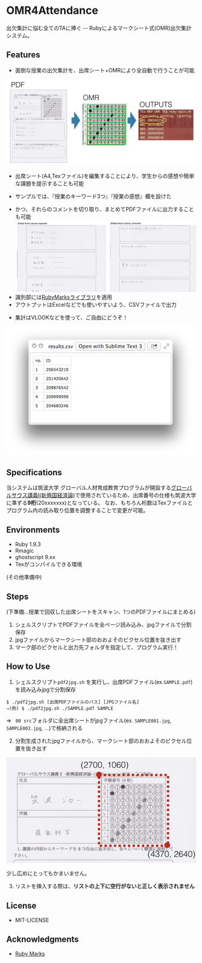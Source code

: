 # OMR4Attendance

出欠集計に悩む全てのTAに捧ぐ -- Rubyによるマークシート式(OMR)出欠集計システム。

## Features

- 面倒な授業の出欠集計を、出席シート+OMRにより全自動で行うことが可能

![](https://raw.githubusercontent.com/shartsu/OMR4Attendance/master/READMEimg/s1.png)

- 出席シート(A4,Texファイル)を編集することにより、学生からの感想や簡単な課題を提示することも可能
 * サンプルでは、『授業のキーワード3つ』『授業の感想』欄を設けた
- かつ、それらのコメントを切り取り、まとめてPDFファイルに出力することも可能
![](https://raw.githubusercontent.com/shartsu/OMR4Attendance/master/READMEimg/s2.png)
- 識別部には[RubyMarksライブラリ](https://github.com/andrerpbts/ruby_marks)を適用
- アウトプットはExcelなどでも使いやすいよう、CSVファイルで出力
 * 集計はVLOOKなどを使って、ご自由にどうぞ！

![](https://raw.githubusercontent.com/shartsu/OMR4Attendance/master/READMEimg/s3.png)

## Specifications

当システムは筑波大学 グローバル人材育成教育プログラムが開設する[グローバルサウス講義Ⅰ(新興国経済論)](http://shakai.tsukuba.ac.jp/news/2014/09/-ghrd.html)で使用されているため、出席番号の仕様も筑波大学に準ずる**9桁**(20xxxxxxx)となっている。
なお、もちろん桁数はTexファイルとプログラム内の読み取り位置を調整することで変更が可能。

## Environments

- Ruby 1.9.3
 - Rmagic
- ghostscript  9.xx
- Texがコンパイルできる環境

(その他準備中)

## Steps

(下準備…授業で回収した出席シートをスキャン、1つのPDFファイルにまとめる)

1. シェルスクリプトでPDFファイルを全ページ読み込み、jpgファイルで分割保存
2. jpgファイルからマークシート部のおおよそのピクセル位置を抜き出す
3. マーク部のピクセルと出力先フォルダを指定して、プログラム実行！

## How to Use

1. シェルスクリプト`pdf2jpg.sh` を実行し、出席PDFファイル(ex.`SAMPLE.pdf`)を読み込みjpgで分割保存

 ```
$ ./pdf2jpg.sh [出席PDFファイルのパス] [JPGファイル名]
⇒(例) $ ./pdf2jpg.sh ./SAMPLE.pdf SAMPLE
```

 ⇒ ` 00 src`フォルダに全出席シートがjpgファイル(ex. `SAMPLE001.jpg`, `SAMPLE002.jpg`, ...)で格納される

2. 分割生成されたjpgファイルから、マークシート部のおおよそのピクセル位置を抜き出す

  ![](https://raw.githubusercontent.com/shartsu/OMR4Attendance/master/READMEimg/s4.png)

 少し広めにとってもかまいません。

3. リストを挿入する際は、**リストの上下に空行がないと正しく表示されません**

## License
- MIT-LICENSE

## Acknowledgments
- [Ruby Marks](https://github.com/andrerpbts/ruby_marks)
